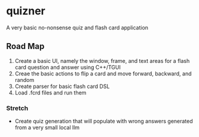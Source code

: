 # quizner
A very basic no-nonsense quiz and flash card application

## Road Map
1. Create a basic UI, namely the window, frame, and text areas for a flash card question and answer using C++/TGUI
2. Creae the basic actions to flip a card and move forward, backward, and random
3. Create parser for basic flash card DSL
4. Load .fcrd files and run them

### Stretch 
- Create quiz generation that will populate with wrong answers generated from a very small local llm 
